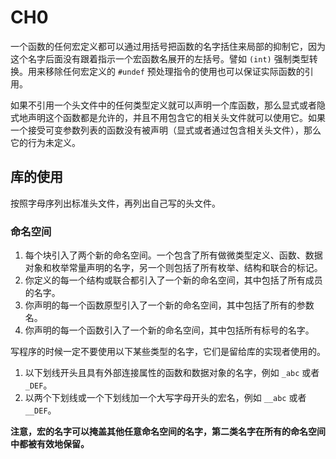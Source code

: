 # CH0

一个函数的任何宏定义都可以通过用括号把函数的名字括住来局部的抑制它，因为这个名字后面没有跟着指示一个宏函数名展开的左括号。譬如 `(int)` 强制类型转换。用来移除任何宏定义的 `#undef` 预处理指令的使用也可以保证实际函数的引用。

如果不引用一个头文件中的任何类型定义就可以声明一个库函数，那么显式或者隐式地声明这个函数都是允许的，并且不用包含它的相关头文件就可以使用它。如果一个接受可变参数列表的函数没有被声明（显式或者通过包含相关头文件），那么它的行为未定义。

## 库的使用
按照字母序列出标准头文件，再列出自己写的头文件。

### 命名空间
1. 每个块引入了两个新的命名空间。一个包含了所有做微类型定义、函数、数据对象和枚举常量声明的名字，另一个则包括了所有枚举、结构和联合的标记。
2. 你定义的每一个结构或联合都引入了一个新的命名空间，其中包括了所有成员的名字。
3. 你声明的每一个函数原型引入了一个新的命名空间，其中包括了所有的参数名。
4. 你声明的每一个函数引入了一个新的命名空间，其中包括所有标号的名字。

写程序的时候一定不要使用以下某些类型的名字，它们是留给库的实现者使用的。

1. 以下划线开头且具有外部连接属性的函数和数据对象的名字，例如 `_abc` 或者 `_DEF`。
2. 以两个下划线或一个下划线加一个大写字母开头的宏名，例如 `__abc` 或者 `__DEF`。

**注意，宏的名字可以掩盖其他任意命名空间的名字，第二类名字在所有的命名空间中都被有效地保留。**

